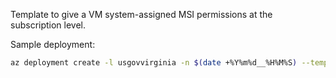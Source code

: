 Template to give a VM system-assigned MSI permissions at the subscription level.

Sample deployment:

```bash
az deployment create -l usgovvirginia -n $(date +%Y%m%d__%H%M%S) --template-file azure-deploy.json
```